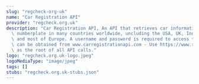 ```yaml
---
slug: "regcheck-org-uk"
name: "Car Registration API"
provider: "regcheck.org.uk"
description: "Car Registration API, An API that retrieves car information from its\
  \ numberplate in many countries worldwide, uncluding the USA, UK, India, Australia\
  \ and most of Europe. A username and password is required to access the API, which\
  \ can be obtained from www.carregistrationapi.com - Use https://www.regcheck.org.uk/api/json.aspx/\
  \ as the root of all API calls."
logo: "regcheck.org.uk-logo.jpeg"
logoMediaType: "image/jpeg"
tags: []
stubs: "regcheck.org.uk-stubs.json"
---
```

